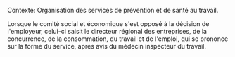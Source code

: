 Contexte: Organisation des services de prévention et de santé au travail.

Lorsque le comité social et économique s'est opposé à la décision de l'employeur, celui-ci saisit le directeur régional des entreprises, de la concurrence, de la consommation, du travail et de l'emploi, qui se prononce sur la forme du service, après avis du médecin inspecteur du travail.